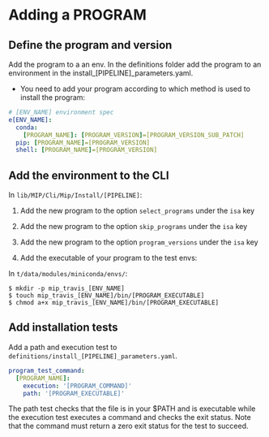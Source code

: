 # Adding a PROGRAM

## Define the program and version
Add the program to a an env. In the definitions folder add the program to an environment in the install_[PIPELINE]_parameters.yaml.

- You need to add your program according to which method is used to install the program:

```Yaml
# [ENV_NAME] environment spec
e[ENV_NAME]:
  conda:
    [PROGRAM_NAME]: [PROGRAM_VERSION]=[PROGRAM_VERSION_SUB_PATCH]
  pip: [PROGRAM_NAME]=[PROGRAM_VERSION]
  shell: [PROGRAM_NAME]=[PROGRAM_VERSION]
```

## Add the environment to the CLI
In `lib/MIP/Cli/Mip/Install/[PIPELINE]`:

1. Add the new program to the option `select_programs` under the `isa` key

2. Add the new program to the option `skip_programs` under the `isa` key

3. Add the new program to the option `program_versions` under the `isa` key

4. Add the executable of your program to the test envs:

In `t/data/modules/miniconda/envs/`:
```
$ mkdir -p mip_travis_[ENV_NAME]
$ touch mip_travis_[ENV_NAME]/bin/[PROGRAM_EXECUTABLE]
$ chmod a+x mip_travis_[ENV_NAME]/bin/[PROGRAM_EXECUTABLE]
```
## Add installation tests
Add a path and execution test to `definitions/install_[PIPELINE]_parameters.yaml`.
```Yaml
program_test_command:
  [PROGRAM_NAME]:
    execution: '[PROGRAM_COMMAND]'
    path: '[PROGRAM_EXECUTABLE]'
```
The path test checks that the file is in your $PATH and is executable while the execution test executes a command and checks the exit status. Note that the command must return a zero exit status for the test to succeed.
